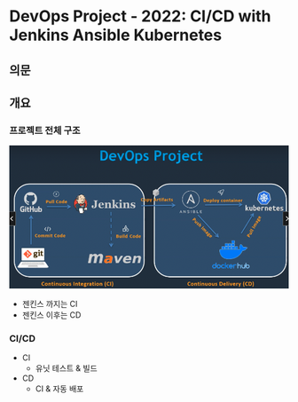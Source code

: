 # DevOps Project - 2022: CI/CD with Jenkins Ansible Kubernetes

## 의문

## 개요

### 프로젝트 전체 구조

![](./images/dev_ops_overview1.png)

- 젠킨스 까지는 CI
- 젠킨스 이후는 CD


### CI/CD

- CI
  - 유닛 테스트 & 빌드
- CD
  - CI & 자동 배포
